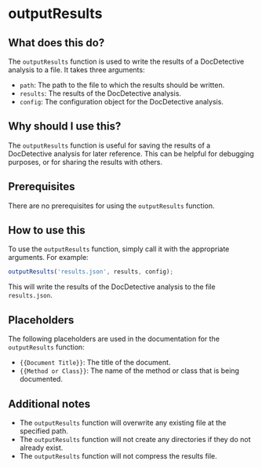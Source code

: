 
  
   # **outputResults**

## What does this do?

The `outputResults` function is used to write the results of a DocDetective analysis to a file. It takes three arguments:

* `path`: The path to the file to which the results should be written.
* `results`: The results of the DocDetective analysis.
* `config`: The configuration object for the DocDetective analysis.

## Why should I use this?

The `outputResults` function is useful for saving the results of a DocDetective analysis for later reference. This can be helpful for debugging purposes, or for sharing the results with others.

## Prerequisites

There are no prerequisites for using the `outputResults` function.

## How to use this

To use the `outputResults` function, simply call it with the appropriate arguments. For example:

```javascript
outputResults('results.json', results, config);
```

This will write the results of the DocDetective analysis to the file `results.json`.

## Placeholders

The following placeholders are used in the documentation for the `outputResults` function:

* `{{Document Title}}`: The title of the document.
* `{{Method or Class}}`: The name of the method or class that is being documented.

## Additional notes

* The `outputResults` function will overwrite any existing file at the specified path.
* The `outputResults` function will not create any directories if they do not already exist.
* The `outputResults` function will not compress the results file.
  
  